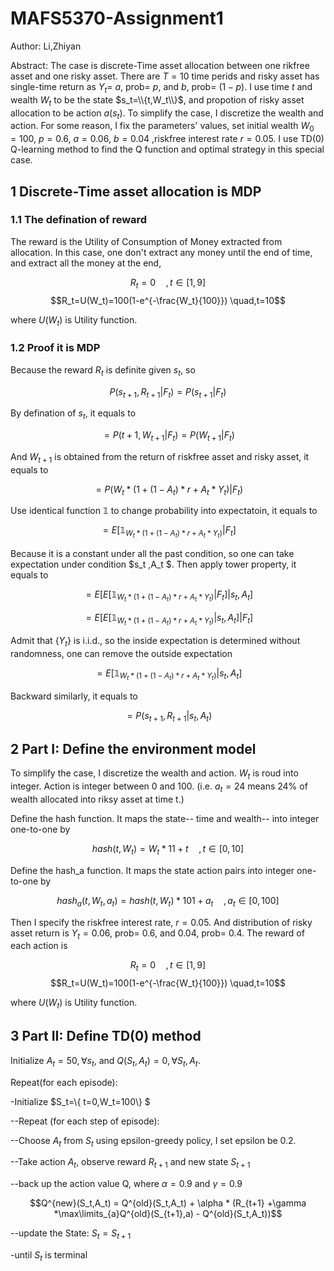 # MAFS5370-Assignment1
Author: Li,Zhiyan

Abstract: The case is discrete-Time asset allocation between one rikfree asset and one risky asset. There are $T=10$ time perids and risky asset has single-time return as $Y_t$= $a$, prob= $p$, and $b$, prob= $(1-p)$. I use time $t$ and wealth $W_t$ to be the state $s_t=\\{t,W_t\\}$, and propotion of risky asset allocation to be action $a(s_t)$. To simplify the case, I discretize the wealth and action. For some reason, I fix the parameters' values, set initial wealth $W_0=100$, $p=0.6$, $a=0.06$, $b=0.04$ ,riskfree interest rate $r=0.05$. I use TD(0) Q-learning method to find the Q function and optimal strategy in this special case.

## 1 Discrete-Time asset allocation is MDP
### 1.1 The defination of reward
The reward is the Utility of Consumption of Money extracted from allocation. In this case, one don't extract any money until the end of time, and extract all the money at the end,

$$R_t=0 \quad, t \in [1,9]$$
$$R_t=U(W_t)=100(1-e^{-\frac{W_t}{100}}) \quad,t=10$$

where $U(W_t)$ is Utility function.


### 1.2 Proof it is MDP
Because the reward $R_t$ is definite given $s_t$, so 

$$P(s_{t+1},R_{t+1}|F_t)=P(s_{t+1}|F_t)$$

By defination of $s_t$, it equals to

$$=P(t+1,W_{t+1}|F_t)=P(W_{t+1}|F_t)$$

And $W_{t+1}$ is obtained from the return of riskfree asset and risky asset, it equals to

$$=P(W_t * (1+(1-A_t )*r+A_t * Y_t )|F_t )$$

Use identical function $\mathbb{1}$ to change probability into expectatoin, it equals to

$$=E[\mathbb{1}_{W_t * (1+(1-A_t )*r+A_t * Y_t )} |F_t ]$$

Because it is a constant under all the past condition, so one can take expectation under condition $s_t ,A_t $. Then apply tower property, it equals to

$$=E[ E[ \mathbb{1}_{W_t * (1+(1-A_t )*r+A_t * Y_t )} |F_t ] |s_t,A_t  ]$$

$$=E[ E[ \mathbb{1}_{W_t * (1+(1-A_t )*r+A_t * Y_t )} |s_t,A_t ] |F_t ]$$

Admit that $\{ Y_t \}$ is i.i.d., so the inside expectation is determined without randomness, one can remove the outside expectation

$$=E[\mathbb{1}_{W_t * (1+(1-A_t )*r+A_t * Y_t )} |s_t,A_t ]$$

Backward similarly, it equals to

$$=P(s_{t+1},R_{t+1}|s_t,A_t)$$

## 2 Part I: Define the environment model
To simplify the case, I discretize the wealth and action. $W_t$ is roud into integer. Action is integer between 0 and 100. (i.e. $a_t=24$ means 24% of wealth allocated into riksy asset at time t.)

Define the hash function. It maps the state-- time and wealth-- into integer one-to-one by

$$hash(t,W_t) = W_t * 11 + t \quad, t\in [0,10]$$

Define the hash_a function. It maps the state action pairs into integer one-to-one by

$$hash_a(t,W_t,a_t) = hash(t,W_t) * 101 + a_t \quad,a_t \in [0,100]$$

Then I specify the riskfree interest rate, $r=0.05$. And distribution of risky asset return is $Y_t=0.06$, prob= $0.6$, and $0.04$, prob= $0.4$. The reward of each action is 

$$R_t=0 \quad, t \in [1,9]$$
$$R_t=U(W_t)=100(1-e^{-\frac{W_t}{100}}) \quad,t=10$$

where $U(W_t)$ is Utility function.

## 3 Part II: Define TD(0) method
Initialize $A_t = 50, \forall s_t$, and $Q(S_t,A_t) = 0, \forall S_t,A_t$.

Repeat(for each episode):

-Initialize $S_t=\\{ t=0,W_t=100\\} $

--Repeat (for each step of episode):

--Choose $A_t$ from $S_t$ using epsilon-greedy policy, I set epsilon be 0.2.

--Take action $A_t$, observe reward $R_{t+1}$ and new state $S_{t+1}$

--back up the action value Q, where $\alpha = 0.9$ and $\gamma = 0.9$

$$Q^{new}(S_t,A_t) = Q^{old}(S_t,A_t) + \alpha * (R_{t+1} +\gamma *\max\limits_{a}Q^{old}(S_{t+1},a) - Q^{old}(S_t,A_t))$$

--update the State: $S_t=S_{t+1}$

-until $S_t$ is terminal
